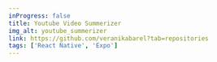 ```yaml
---
inProgress: false
title: Youtube Video Summerizer
img_alt: youtube_summerizer
link: https://github.com/veranikabarel?tab=repositories
tags: ['React Native', 'Expo']
---
```

